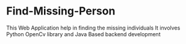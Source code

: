 # Find-Missing-Person
This Web Application help in finding the missing individuals
It involves Python OpenCv library and Java Based backend development
